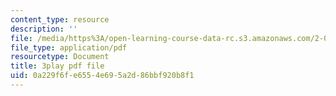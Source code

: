 ```yaml
---
content_type: resource
description: ''
file: /media/https%3A/open-learning-course-data-rc.s3.amazonaws.com/2-003sc-engineering-dynamics-fall-2011/0a229f6fe6554e695a2d86bbf920b8f1_OxcCPTc_bXw.pdf
file_type: application/pdf
resourcetype: Document
title: 3play pdf file
uid: 0a229f6f-e655-4e69-5a2d-86bbf920b8f1
---
```

